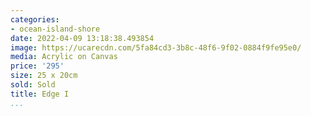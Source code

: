 ```yaml
---
categories:
- ocean-island-shore
date: 2022-04-09 13:18:38.493854
image: https://ucarecdn.com/5fa84cd3-3b8c-48f6-9f02-0884f9fe95e0/
media: Acrylic on Canvas
price: '295'
size: 25 x 20cm
sold: Sold
title: Edge I
...
```

